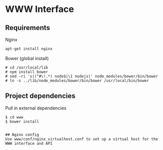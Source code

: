 # WWW Interface

## Requirements

Nginx

```bash
apt-get install nginx
```

Bower (global install)

```
# cd /usr/local/lib
# npm install bower
# sed -ri 's|(^#\!.*) node$|\1 nodejs|' node_modules/bower/bin/bower
# ln -s ../lib/node_modules/bower/bin/bower /usr/local/bin/bower
```

## Project dependencies
Pull in external dependencies

```
$ cd www
$ bower install
```

~~~$ ./download-ext-deps.sh~~~

## Nginx config
Use www/conf/nginx_virtualhost.conf to set up a virtual host for the WWW interface and API
